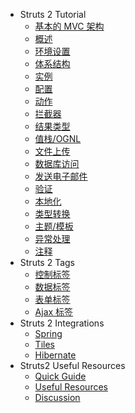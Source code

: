  - Struts 2 Tutorial
   - [基本的 MVC 架构](basic_mvc_architecture.md)
   - [概述](struts_overview.md)
   - [环境设置](struts_environment_setup.md)
   - [体系结构](struts_architecture.md)
   - [实例](struts_examples.md)
   - [配置](struts_configuration.md)
   - [动作](struts_actions.md)
   - [拦截器](struts_interceptors.md)
   - [结果类型](struts_result_types.md)
   - [值栈/OGNL](struts_value_stack_ognl.md)
   - [文件上传](struts_file_uploads.md)
   - [数据库访问](struts_database_access.md)
   - [发送电子邮件](struts_sending_email.md)
   - [验证](struts_validations.md)
   - [本地化](struts_localization.md)
   - [类型转换](struts_type_conversion.md)
   - [主题/模板](struts_themes_templates.md)
   - [异常处理](struts_exception_handling.md)
   - [注释](struts_annotations.md)
 - Struts 2 Tags
   - [控制标签](struts_control_tags.md)
   - [数据标签](struts_data_tags.md)
   - [表单标签](struts_form_tags.md)
   - [Ajax 标签](struts_ajax_tags.md)
 - Struts 2 Integrations
   - [Spring](struts_spring.md)
   - [Tiles](struts_tiles.md)
   - [Hibernate](struts_hibernate.md)
 - Struts2 Useful Resources
   - [Quick Guide](struts_quick_guide.md)
   - [Useful Resources](struts_useful_resources.md)
   - [Discussion](struts_discussion.md)